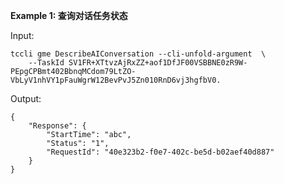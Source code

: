 **Example 1: 查询对话任务状态**



Input: 

```
tccli gme DescribeAIConversation --cli-unfold-argument  \
    --TaskId SV1FR+XTtvzAjRxZZ+aof1DfJF00VSBBNE0zR9W-PEpgCPBmt402BbnqMCdom79LtZO-VbLyV1nhVY1pFauWgrW12BevPvJ5Zn010RnD6vj3hgfbV0.
```

Output: 
```
{
    "Response": {
        "StartTime": "abc",
        "Status": "1",
        "RequestId": "40e323b2-f0e7-402c-be5d-b02aef40d887"
    }
}
```

